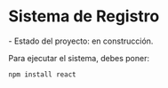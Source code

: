<h1> Sistema de Registro </h1>
- Estado del proyecto: en construcción.

Para ejecutar el sistema, debes poner:

```npm install react```

